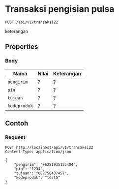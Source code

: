 # Transaksi pengisian pulsa
```http
POST /api/v1/transaksi22
```
keterangan
## Properties
### Body
Nama  | Nilai | Keterangan
--- | --- | ---
<code>pengirim</code> | ? | ?
<code>pin</code> | ? | ?
<code>tujuan</code> | ? | ?
<code>kodeproduk</code> | ? | ?

## Contoh

### Request
```http
POST http://localhost/api/v1/transaksi22
Content-Type: application/json

{
    "pengirim": "+6281935155404",
    "pin": "1234",
    "tujuan": "087758437457",
    "kodeproduk": "test5"
}
```
